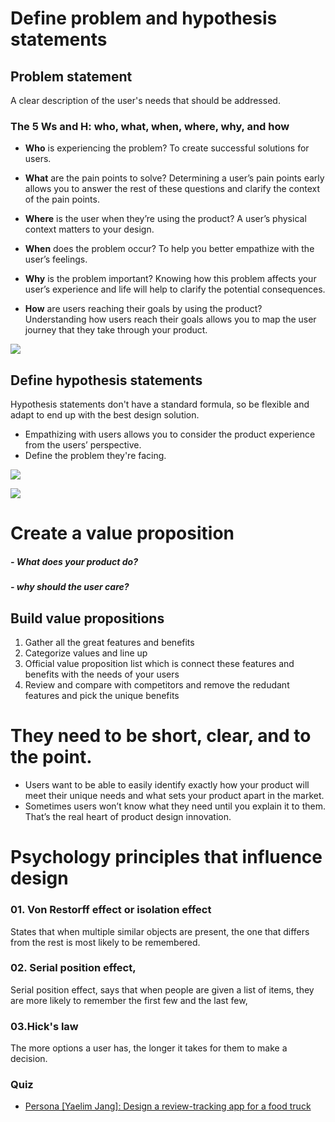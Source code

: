# Define problem and hypothesis statements

## Problem statement
A clear description of the user's needs that should be addressed.
### The 5 Ws and H: who, what, when, where, why, and how
- <b> Who</b> is experiencing the problem? To create successful solutions for users.

- <b> What</b> are the pain points to solve? Determining a user’s pain points early allows you to answer the rest of these questions and clarify the context of the pain points.

- <b> Where</b> is the user when they’re using the product? A user’s physical context matters to your design.

- <b> When</b> does the problem occur? To help you better empathize with the user’s feelings. 

- <b> Why</b> is the problem important? Knowing how this problem affects your user’s experience and life will help to clarify the potential consequences.

- <b> How</b> are users reaching their goals by using the product? Understanding how users reach their goals allows you to map the user journey that they take through your product.

![](https://github.com/minj2/ux-study/blob/main/CRS2-03-Defining-user-problems/MJlee/image/problemStatement-fox.jpg)




## Define hypothesis statements
Hypothesis statements don't have a standard formula, so be flexible and adapt to end up with the best design solution.
- Empathizing with users allows you to consider the product experience from the users’ perspective. 
- Define the problem they're facing.

![](https://github.com/minj2/ux-study/blob/main/CRS2-03-Defining-user-problems/MJlee/image/hypothesis%20statements.jpg)

![](https://github.com/minj2/ux-study/blob/main/CRS2-03-Defining-user-problems/MJlee/image/example%20of%20slide%20%238.jpg)


# Create a value proposition
##### - What does your product do?
##### - why should the user care?

## Build value propositions
1. Gather all the great features and benefits
2. Categorize values and line up
3. Official value proposition list which is connect these features and benefits with the needs of your users
4. Review and compare with competitors and remove the redudant features and pick the unique benefits

# They need to be short, clear, and to the point. 
- Users want to be able to easily identify exactly how your product will meet their unique needs and what sets your product apart in the market. 
- Sometimes users won’t know what they need until you explain it to them. That’s the real heart of product design innovation.

# Psychology principles that influence design
### 01. Von Restorff effect or isolation effect
States that when multiple similar objects are present, the one that differs from the rest is most likely to be remembered.

### 02. Serial position effect,
Serial position effect, says that when people are given a list of items, they are more likely to remember the first few and the last few,

### 03.Hick's law
The more options a user has, the longer it takes for them to make a decision.



### Quiz
- [Persona [Yaelim Jang]: Design a review-tracking app for a food truck](https://docs.google.com/presentation/d/1EdUoe2iZ2zMARPIDBSE27q4nolMYa6S5XZiogBGJshM/edit?usp=sharing)
